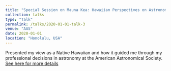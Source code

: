 ```yaml
---
title: "Special Session on Mauna Kea: Hawaiian Perspectives on Astronomy"
collection: talks
type: "Talk"
permalink: /talks/2020-01-01-talk-3
venue: "AAS"
date: 2020-01-01
location: "Honolulu, USA"
---
```


Presented my view as a Native Hawaiian and how it guided me through my professional decisions in astronomy at the American Astronomical Society.
[See here for more details](https://aasnova.org/2020/01/09/aas-235-day-4/)